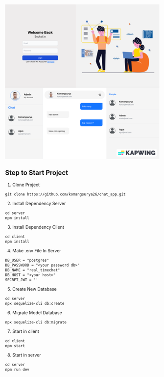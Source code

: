 ![Example Image](./foto.png)

## Step to Start Project

 1. Clone Project
 ```
 git clone https://github.com/komangsurya26/chat_app.git
 ```
 2. Install Dependency Server
 ```
 cd server
 npm install
 ```
 3. Install Dependency Client
 ```
 cd client
 npm install
 ```

 4. Make .env File In Server
 ```
DB_USER = "postgres"
DB_PASSWORD = "<your password db>"
DB_NAME = "real_timechat"
DB_HOST = "<your host>"
SECRET_JWT = ''
 ```
 5. Create New Database
 ```
cd server 
npx sequelize-cli db:create
 ```
 6. Migrate Model Database
 ```
npx sequelize-cli db:migrate
 ```
 7. Start in client
 ```
cd client
npm start
 ```
 8. Start in server
 ```
cd server
npm run dev
 ```
